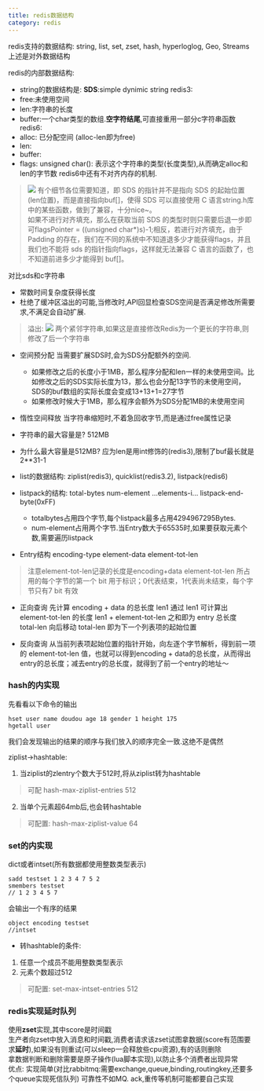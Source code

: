 ```yaml
---
title: redis数据结构
category: redis
---
```

redis支持的数据结构: string, list, set, zset, hash, hyperloglog, Geo, Streams
上述是对外数据结构

redis的内部数据结构:
- string的数据结构是:
**SDS**:simple dynimic string
redis3: 
- free:未使用空间
- len:字符串的长度
- buffer:一个char类型的数组.**空字符结尾**,可直接重用一部分c字符串函数
redis6:
- alloc: 已分配空间 (alloc-len即为free)
- len:
- buffer:
- flags: unsigned char(): 表示这个字符串的类型(长度类型),从而确定alloc和len的字节数
redis6中还有不对齐内存的机制.
> ![](https://s4.51cto.com/oss/202202/10/56277ea338f03729ab4582f46548367fc0e831.png)
有个细节各位需要知道，即 SDS 的指针并不是指向 SDS 的起始位置(len位置)，而是直接指向buf[]，使得 SDS 可以直接使用 C 语言string.h库中的某些函数，做到了兼容，十分nice~。  
如果不进行对齐填充，那么在获取当前 SDS 的类型时则只需要后退一步即可flagsPointer = ((unsigned char*)s)-1;相反，若进行对齐填充，由于 Padding 的存在，我们在不同的系统中不知道退多少才能获得flags，并且我们也不能将 sds 的指针指向flags，这样就无法兼容 C 语言的函数了，也不知道前进多少才能得到 buf[]。


对比sds和c字符串
- 常数时间复杂度获得长度
- 杜绝了缓冲区溢出的可能,当修改时,API回显检查SDS空间是否满足修改所需要求,不满足会自动扩展.
>溢出:
![](https://ucc.alicdn.com/pic/developer-ecology/3024620381da449d8a25a55d53c5e94d.png)
两个紧邻字符串,如果这是直接修改Redis为一个更长的字符串,则修改了后一个字符串
- 空间预分配
当需要扩展SDS时,会为SDS分配额外的空间.
  - 如果修改之后的长度小于1MB，那么程序分配和len一样的未使用空间。比如修改之后的SDS实际长度为13，那么也会分配13字节的未使用空间，SDS的buf数组的实际长度会变成13+13+1=27字节
  - 如果修改时候大于1MB，那么程序会额外为SDS分配1MB的未使用空间
- 惰性空间释放
当字符串缩短时,不着急回收字节,而是通过free属性记录

- 字符串的最大容量是?
512MB

- 为什么最大容量是512MB?
应为len是用int修饰的(redis3),限制了buf最长就是2**31-1

- list的数据结构:
ziplist(redis3), quicklist(redis3.2), listpack(redis6)

- listpack的结构:
total-bytes  num-element ...elements-i... listpack-end-byte(0xFF)
  - totalbytes占用四个字节,每个listpack最多占用4294967295Bytes.  
  - num-element占用两个字节.当Entry数大于65535时,如果要获取元素个数,需要遍历listpack
  
- Entry结构
encoding-type element-data element-tot-len
> 注意element-tot-len记录的长度是encoding+data
   element-tot-len 所占用的每个字节的第一个 bit 用于标识；0代表结束，1代表尚未结束，每个字节只有7 bit 有效

- 正向查询
先计算 encoding + data 的总长度 len1
通过 len1 可计算出 element-tot-len 的长度
len1 + element-tot-len 之和即为 entry 总长度 total-len
向后移动 total-len 即为下一个列表项的起始位置

- 反向查询
从当前列表项起始位置的指针开始，向左逐个字节解析，得到前一项的 element-tot-len 值，也就可以得到encoding + data的总长度，从而得出entry的总长度；减去entry的总长度，就得到了前一个entry的地址～

### hash的内实现
先看看以下命令的输出
```
hset user name doudou age 18 gender 1 height 175
hgetall user
```
我们会发现输出的结果的顺序与我们放入的顺序完全一致.这绝不是偶然

ziplist->hashtable:
1. 当ziplist的zlentry个数大于512时,将从ziplist转为hashtable
> 可配  hash-max-ziplist-entries 512
2. 当单个元素超64mb后,也会转hashtable
> 可配置: hash-max-ziplist-value 64 

### set的内实现
dict或者intset(所有数据都使用整数类型表示)
```
sadd testset 1 2 3 4 7 5 2
smembers testset
// 1 2 3 4 5 7
```
会输出一个有序的结果
```
object encoding testset
//intset
```
- 转hashtable的条件:
1. 任意一个成员不能用整数类型表示
2. 元素个数超过512
> 可配置: set-max-intset-entries 512


### redis实现延时队列
使用**zset**实现,其中score是时间戳  
生产者向zset中放入消息和时间戳,消费者请求该zset试图拿数据(score有范围要求**延时**),如果没有则重试(可以sleep一会释放些cpu资源),有的话则删除  
拿数据判断和删除需要是原子操作(lua脚本实现),以防止多个消费者出现异常  
优点: 
实现简单(对比rabbitmq:需要exchange,queue,binding,routingkey,还要多个queue实现死信队列)
可靠性不如MQ. ack,重传等机制可能都要自己实现  
